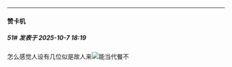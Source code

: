 ﻿
*****

####  赞卡机  
##### 51#       发表于 2025-10-7 18:19

怎么感觉人设有几位似是故人来<img src="https://static.stage1st.com/image/smiley/face2017/033.png" referrerpolicy="no-referrer">能当代餐不

